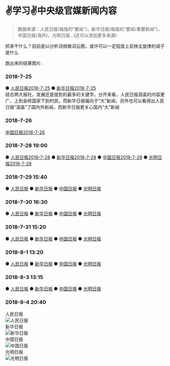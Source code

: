 # ✌学习✌中央级官媒新闻内容

> 数据来源：人民日报(每版的“要闻”)，新华日报(每版的“要闻/重要新闻”)，中国日报(海外)，光明日报…(还可以添加更多来源)

抓来干什么？目前是以分析词频做词云图，或许可以一定程度上反映主旋律的调子是什么

跑出来的结果图片:

### 2018-7-25  
●	[人民日报2018-7-25](http://ww1.sinaimg.cn/large/005WOYz1ly1ftmce6eesxj30uk0i2jwi.jpg)
●	[新华日报2018-7-25](http://ww1.sinaimg.cn/large/005WOYz1ly1ftmcek1nv0j30uk0i2ae5.jpg)</br>
结合两大报社，发展还是提到的最多的关键字。分开来看，人民日报涵盖的内容更广，上到金砖国家下到村民，而新华日报偏向于“大”新闻，另外也可以看得出人民日报“涵盖”了国内外新闻，而新华日报更关心国内“大”新闻  
### 2018-7-26  
[中国日报2018-7-26](http://ww1.sinaimg.cn/large/005WOYz1ly1ftne3mnl6fj30uk0i2tdc.jpg)  
### 2018-7-28 19:00  
●	[人民日报2018-7-28](http://ww1.sinaimg.cn/large/005WOYz1ly1ftps19akfzj30uk0i2q80.jpg)
●	[新华日报2018-7-28](http://ww1.sinaimg.cn/large/005WOYz1ly1ftps24h4ibj30uk0i2q8p.jpg)
●	[中国日报2018-7-28](http://ww1.sinaimg.cn/large/005WOYz1ly1ftps2gb2wmj30uk0i2q7h.jpg)
●	[光明日报2018-7-28](http://ww1.sinaimg.cn/large/005WOYz1ly1ftps2wc8zpj30uk0i2afq.jpg)  
### 2018-7-29 15:40  
●	[人民日报](http://ww1.sinaimg.cn/large/005WOYz1ly1ftqs2q1grkj30uk0i2tds.jpg)
●	[新华日报](http://ww1.sinaimg.cn/large/005WOYz1ly1ftqs32rfc1j30uk0i20y0.jpg)
●	[中国日报](http://ww1.sinaimg.cn/large/005WOYz1ly1ftqs3yc3m0j30uk0i278q.jpg)
●	[光明日报](http://ww1.sinaimg.cn/large/005WOYz1ly1ftqs46rzs5j30uk0i242a.jpg)</br>
### 2018-7-30 16:30  
●	[人民日报](http://ww1.sinaimg.cn/large/005WOYz1ly1ftrywz92xij30uk0i2gpf.jpg)
●	[新华日报](http://ww1.sinaimg.cn/large/005WOYz1ly1ftryyytywij30uk0i241j.jpg)
●	[中国日报](http://ww1.sinaimg.cn/large/005WOYz1ly1ftryzbk3ynj30uk0i243a.jpg)
●	[光明日报](http://ww1.sinaimg.cn/large/005WOYz1ly1ftryzhnlysj30uk0i2wjb.jpg)</br>
### 2018-7-31 15:20  
●	[人民日报](http://ww1.sinaimg.cn/large/005WOYz1ly1ftt2ivk4qpj30uk0i2wji.jpg)
●	[新华日报](http://ww1.sinaimg.cn/large/005WOYz1ly1ftt2j5kry3j30uk0i2n21.jpg)
●	[中国日报](http://ww1.sinaimg.cn/large/005WOYz1ly1ftt2jeb0f9j30uk0i2jw4.jpg)
●	[光明日报](http://ww1.sinaimg.cn/large/005WOYz1ly1ftt2jm1c49j30uk0i2te5.jpg)</br>
### 2018-8-1 13:20  
●	[人民日报](http://ww1.sinaimg.cn/large/005WOYz1ly1ftu4q9n8imj30uk0i2tdm.jpg)
●	[新华日报](http://ww1.sinaimg.cn/large/005WOYz1ly1ftu4ry0cidj30uk0i2aez.jpg)
●	[中国日报](http://ww1.sinaimg.cn/large/005WOYz1ly1ftu4s6ke18j30uk0i2jvj.jpg)
●	[光明日报](http://ww1.sinaimg.cn/large/005WOYz1ly1ftu4sen3smj30uk0i243u.jpg)</br>
### 2018-8-3 13:15  
●	[人民日报](http://ww1.sinaimg.cn/large/005WOYz1ly1ftwfx5ovm2j30uk0i2jvu.jpg)
●	[新华日报](http://ww1.sinaimg.cn/large/005WOYz1ly1ftwfx9g79yj30uk0i278e.jpg)
●	[中国日报](http://ww1.sinaimg.cn/large/005WOYz1ly1ftwfxqbtrwj30uk0i2q7x.jpg)
●	[光明日报](http://ww1.sinaimg.cn/large/005WOYz1ly1ftwfxx43xrj30uk0i2afj.jpg)</br>
### 2018-8-4 20:40  
人民日报  
![人民日报](http://ww1.sinaimg.cn/large/005WOYz1ly1ftxya13fupj30uk0i2dl9.jpg)  
新华日报  
![新华日报](http://ww1.sinaimg.cn/large/005WOYz1ly1ftxyc5u9aej30uk0i2dl8.jpg)  
中国日报  
![中国日报](http://ww1.sinaimg.cn/large/005WOYz1ly1ftxyc812ucj30uk0i2n1p.jpg)  
光明日报  
![光明日报](http://ww1.sinaimg.cn/large/005WOYz1ly1ftxycfnilxj30uk0i2tdw.jpg)


